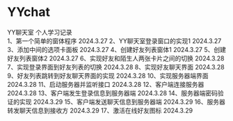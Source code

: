 # YYchat
YY聊天室  个人学习记录  
1、第一个简单的窗体程序 2024.3.27
2、YY聊天室登录窗口的实现1 2024.3.27
3、添加中间的选项卡面板 2024.3.27
4、创建好友列表窗体1 2024.3.27
5、创建好友列表窗体2 2024.3.27
6、实现好友和陌生人两张卡片之间的切换 2024.3.28
7、实现登录界面到好友列表的切换 2024.3.28
8、实现好友聊天界面 2024.3.28
9、好友列表跳转到好友聊天界面的实现 2024.3.28
10、实现服务器端界面 2024.3.28
11、启动服务器并监听接口 2024.3.28
12、客户端连接服务器 2024.3.28
13、客户端发生登录信息到服务器端 2024.3.28
14、服务器端密码验证的实现 2024.3.29
15、客户端发送聊天信息到服务器端 2024.3.29
16、服务器转发聊天信息到接收方 2024.3.29
17、激活在线好友图标 2024.3.29